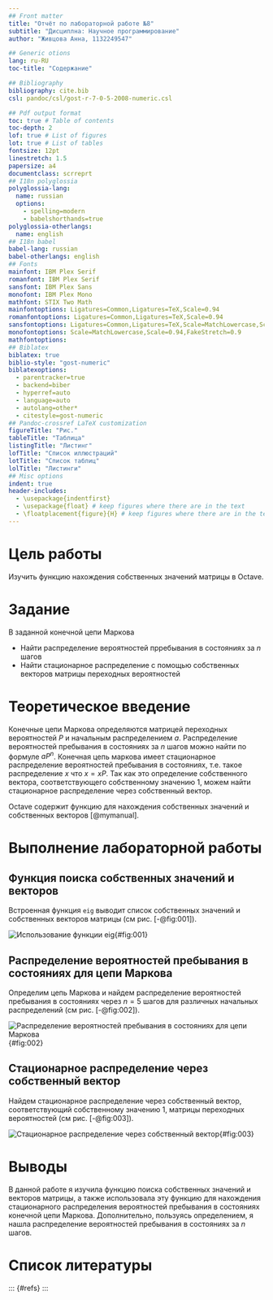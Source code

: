 ```yaml
---
## Front matter
title: "Отчёт по лабораторной работе №8"
subtitle: "Дисциплна: Научное программирование"
author: "Живцова Анна, 1132249547"

## Generic otions
lang: ru-RU
toc-title: "Содержание"

## Bibliography
bibliography: cite.bib
csl: pandoc/csl/gost-r-7-0-5-2008-numeric.csl

## Pdf output format
toc: true # Table of contents
toc-depth: 2
lof: true # List of figures
lot: true # List of tables
fontsize: 12pt
linestretch: 1.5
papersize: a4
documentclass: scrreprt
## I18n polyglossia
polyglossia-lang:
  name: russian
  options:
	- spelling=modern
	- babelshorthands=true
polyglossia-otherlangs:
  name: english
## I18n babel
babel-lang: russian
babel-otherlangs: english
## Fonts
mainfont: IBM Plex Serif
romanfont: IBM Plex Serif
sansfont: IBM Plex Sans
monofont: IBM Plex Mono
mathfont: STIX Two Math
mainfontoptions: Ligatures=Common,Ligatures=TeX,Scale=0.94
romanfontoptions: Ligatures=Common,Ligatures=TeX,Scale=0.94
sansfontoptions: Ligatures=Common,Ligatures=TeX,Scale=MatchLowercase,Scale=0.94
monofontoptions: Scale=MatchLowercase,Scale=0.94,FakeStretch=0.9
mathfontoptions:
## Biblatex
biblatex: true
biblio-style: "gost-numeric"
biblatexoptions:
  - parentracker=true
  - backend=biber
  - hyperref=auto
  - language=auto
  - autolang=other*
  - citestyle=gost-numeric
## Pandoc-crossref LaTeX customization
figureTitle: "Рис."
tableTitle: "Таблица"
listingTitle: "Листинг"
lofTitle: "Список иллюстраций"
lotTitle: "Список таблиц"
lolTitle: "Листинги"
## Misc options
indent: true
header-includes:
  - \usepackage{indentfirst}
  - \usepackage{float} # keep figures where there are in the text
  - \floatplacement{figure}{H} # keep figures where there are in the text
---
```


# Цель работы

Изучить функцию нахождения собственных значений матрицы в Octave.           

# Задание

В заданной конечной цепи Маркова     
- Найти распределение вероятностей прребывания в состояниях за $n$ шагов     
- Найти стационарное распределение с помощью собственных векторов матрицы переходных вероятностей        

# Теоретическое введение

Конечные цепи Маркова определяются матрицей переходных вероятностей $P$ и начальным распределением $a$. Распределение вероятностей пребывания в состояниях за $n$ шагов можно найти по формуле $aP^n$. Конечная цепь маркова имеет стационарное распределение вероятностей пребывания в состояниях, т.е. такое распределение $x$ что $x = xP.$ Так как это определение собственного вектора, соответствующего собственному значению 1, можем найти стационарное распределение через собственный вектор.

Octave содержит функцию для нахождения собственных значений и собственных векторов [@mymanual]. 

# Выполнение лабораторной работы

## Функция поиска собственных значений и векторов 

Встроенная функция ```eig``` выводит список собственных значений и собственных векторов матрицы (см рис. [-@fig:001]).

![Использование функции eig](image/001.jpg){#fig:001}

## Распределение вероятностей пребывания в состояниях для цепи Маркова

Определим цепь Маркова и найдем распределение вероятностей пребывания в состояниях через $n=5$ шагов для различных начальных распределений (см рис. [-@fig:002]). 

![Распределение вероятностей пребывания в состояниях для цепи Маркова](image/002.jpg){#fig:002}

## Стационарное распределение через собственный вектор

Найдем стационарное распределение через собственный вектор, соответствующий собственному значению 1, матрицы переходных вероятностей (см рис. [-@fig:003]). 

![Стационарное распределение через собственный вектор](image/003.jpg){#fig:003}

# Выводы

В данной работе я изучила функцию поиска собственных значений и векторов матрицы, а также использовала эту функцию для нахождения стационарного распределения вероятностей пребывания в состояниях конечной цепи Маркова. Дополнительно, пользуясь определением, я нашла распределение вероятностей пребывания в состояниях за $n$ шагов.  

# Список литературы

::: {#refs}
:::
